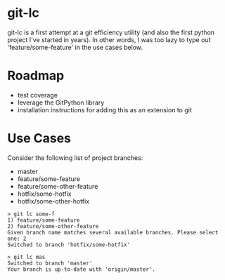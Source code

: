 # git-lc

git-lc is a first attempt at a git efficiency utility (and also the first python project I've started in years). In other words, I was too lazy to type out 'feature/some-feature' in the use cases below.

# Roadmap
- test coverage
- leverage the GitPython library
- installation instructions for adding this as an extension to git

# Use Cases

Consider the following list of project branches:
- master
- feature/some-feature
- feature/some-other-feature
- hotfix/some-hotfix
- hotfix/some-other-hotfix

```
> git lc some-f
1) feature/some-feature
2) feature/some-other-feature
Given branch name matches several available branches. Please select one: 2
Switched to branch 'hotfix/some-hotfix'
```
```
> git lc mas
Switched to branch 'master'
Your branch is up-to-date with 'origin/master'.
```
